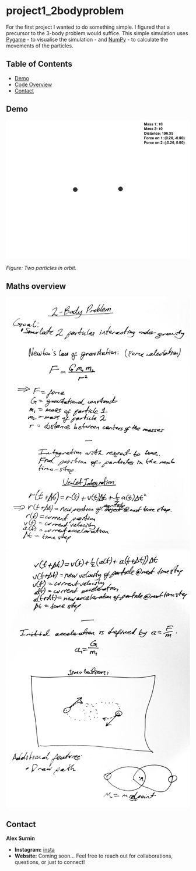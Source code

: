 # project1_2bodyproblem

For the first project I wanted to do something simple. I figured that a precursor to the 3-body problem would suffice. This simple simulation uses [Pygame](https://www.pygame.org/news) - to visualise the simulation - and [NumPy](https://numpy.org/) - to calculate the movements of the particles.

## Table of Contents

- [Demo](#demo)
- [Code Overview](#code-overview)
- [Contact](#contact)

## Demo

![Simulation GIF](two_body_simulation.gif)

*Figure: Two particles in orbit.*

## Maths overview
![Notebook Photo](notebook1.jpg)
![Notebook Photo](notebook2.jpg)

## Contact

**Alex Surnin**  

- **Instagram:** [insta](instagram.com)
- **Website:** Coming soon...
Feel free to reach out for collaborations, questions, or just to connect!